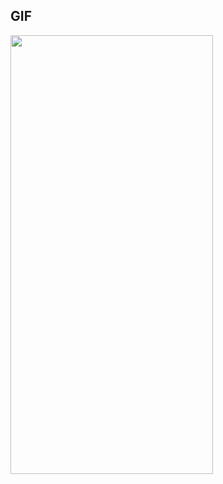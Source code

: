 ## GIF
<img src ="https://user-images.githubusercontent.com/55987416/188170357-7988ddf1-2e1a-4e24-b0de-e7d90abbc126.gif" width = 324 height = 702/> 
